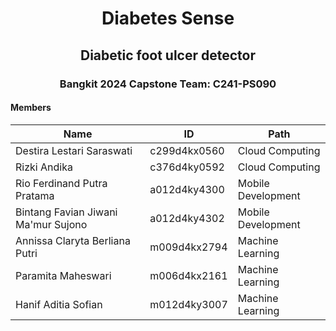<h1 align="center">Diabetes Sense</h1>
<h2 align="center">Diabetic foot ulcer detector</h2>

<h3 align="center">Bangkit 2024 Capstone Team: C241-PS090</h3>

#### Members
| Name                                | ID            | Path               |
| ----------------------------------- | ------------- | ------------------ |
| Destira Lestari Saraswati           | c299d4kx0560  | Cloud Computing    |
| Rizki Andika                        | c376d4ky0592  | Cloud Computing    |
| Rio Ferdinand Putra Pratama         | a012d4ky4300  | Mobile Development |
| Bintang Favian Jiwani Ma'mur Sujono | a012d4ky4302  | Mobile Development |
| Annissa Claryta Berliana Putri      | m009d4kx2794  | Machine Learning   |
| Paramita Maheswari                  | m006d4kx2161  | Machine Learning   |  
| Hanif Aditia Sofian                 | m012d4ky3007  | Machine Learning   |  
